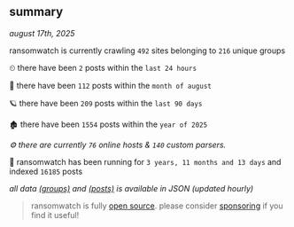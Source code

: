 
## summary
_august 17th, 2025_

ransomwatch is currently crawling `492` sites belonging to `216` unique groups

⏲ there have been `2` posts within the `last 24 hours`

🦈 there have been `112` posts within the `month of august`

🪐 there have been `209` posts within the `last 90 days`

🏚 there have been `1554` posts within the `year of 2025`

_⚙️ there are currently `76` online hosts & `140` custom parsers._

🦕 ransomwatch has been running for `3 years, 11 months and 13 days` and indexed `16185` posts

_all data  [(groups)](http://ransomwhat.telemetry.ltd/groups) and [(posts)](http://ransomwhat.telemetry.ltd/posts) is available in JSON (updated hourly)_

> ransomwatch is fully [open source](https://github.com/joshhighet/ransomwatch#ransomwatch--). please consider [sponsoring](https://github.com/sponsors/joshhighet) if you find it useful!
